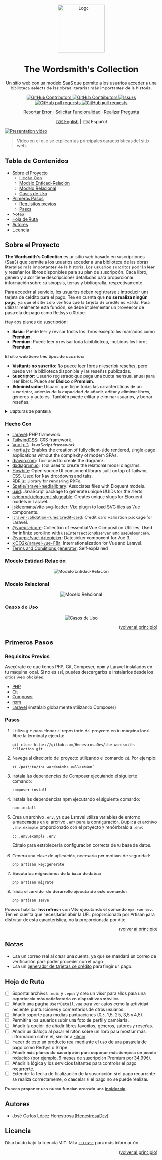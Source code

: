 <div id="top"></div>

<!-- PROJECT SHIELDS -->
<!--
*** I am using markdown "reference style" links for readability.
*** Reference links are enclosed in brackets [ ] instead of parentheses ( ).
*** See the bottom of this document for the declaration of the reference variables
*** for contributors-url, forks-url, etc. This is an optional, concise syntax you may use.
*** https://www.markdownguide.org/basic-syntax/#reference-style-links
-->

<!-- PROJECT LOGO -->
<br />
<div align="center">
    <img 
      src="https://github.com/HenestrosaDev/the-wordsmiths-collection/blob/main/public/favicon.svg" 
      alt="Logo" 
      width="156" 
      height="156"
    >
    <h1 align="center">The Wordsmith's Collection</h1>
    <p align="center">Un sitio web con un modelo SaaS que permite a los usuarios acceder a una biblioteca selecta de las obras literarias más importantes de la historia.</p>
    <p>
      <a href="https://github.com/HenestrosaDev/the-wordsmiths-collection/stargazers">
        <img 
          alt="GitHub Contributors" 
          src="https://img.shields.io/github/stars/HenestrosaDev/the-wordsmiths-collection" 
        >
      </a>
      <a href="https://github.com/HenestrosaDev/the-wordsmiths-collection/graphs/contributors">
        <img 
          alt="GitHub Contributors" 
          src="https://img.shields.io/github/contributors/HenestrosaDev/the-wordsmiths-collection" 
        >
      </a>
      <a href="https://github.com/HenestrosaDev/the-wordsmiths-collection/issues">
        <img 
          alt="Issues" 
          src="https://img.shields.io/github/issues/HenestrosaDev/the-wordsmiths-collection" 
        >
      </a>
      <a href="https://github.com/HenestrosaDev/the-wordsmiths-collection/pulls">
        <img 
          alt="GitHub pull requests" 
          src="https://img.shields.io/github/issues-pr/HenestrosaDev/the-wordsmiths-collection" 
        >
      </a>
      <a href="https://github.com/HenestrosaDev/the-wordsmiths-collection/blob/main/LICENSE">
        <img 
          alt="GitHub pull requests" 
          src="https://img.shields.io/github/license/HenestrosaDev/the-wordsmiths-collection" 
        >
      </a>
    </p>
  <p>
    <a href="https://github.com/HenestrosaDev/the-wordsmiths-collection/issues/new/choose">
      Reportar Error
    </a> 
    · 
    <a href="https://github.com/HenestrosaDev/the-wordsmiths-collection/issues/new/choose">
      Solicitar Funcionalidad
    </a> 
    · 
    <a href="https://github.com/HenestrosaDev/the-wordsmiths-collection/discussions">
      Realizar Pregunta
    </a>
  </p>
  <p>
    <a href="https://github.com/HenestrosaDev/the-wordsmiths-collection/blob/main/README.md/">🇬🇧 English</a> | 🇪🇸 Español
  </p>
</div>

[![Presentation video](/docs/common/youtube-thumbnail.png)](https://youtu.be/nN5XyJb1UYE)
>Vídeo en el que se explican las principales características del sitio web.

<!-- TABLE OF CONTENTS -->

## Tabla de Contenidos

- [Sobre el Proyecto](#sobre-el-proyecto)
  - [Hecho Con](#hecho-con)
  - [Modelo Entidad-Relación](#modelo-entidad-relación)
  - [Modelo Relacional](#modelo-relacional)
  - [Casos de Uso](#casos-de-uso)
- [Primeros Pasos](#primeros-pasos)
  - [Requisitos previos](#requisitos-previos)
  - [Pasos](#pasos)
- [Notas](#notas)
- [Hoja de Ruta](#hoja-de-ruta)
- [Autores](#autores)
- [Licencia](#licencia)

<!-- ABOUT THE PROJECT -->

## Sobre el Proyecto

**The Wordsmith's Collection** es un sitio web basado en suscripciones (SaaS) que permite a los usuarios acceder a una biblioteca de las obras literarias más importantes de la historia. Los usuarios suscritos podrán leer y reseñar los libros disponibles para su plan de suscripción. Cada libro, género y autor tiene descripciones detalladas para proporcionar información sobre su sinopsis, temas y bibliografía, respectivamente.

Para acceder al servicio, los usuarios deben registrarse e introducir una tarjeta de crédito para el pago. Ten en cuenta que **no se realiza ningún pago**, ya que el sitio sólo verifica que la tarjeta de crédito es válida. Para utilizar realmente esta función, se debe implementar un proveedor de pasarela de pago como Redsys o Stripe.

Hay dos planes de suscripción:

- **Basic**: Puede leer y revisar todos los libros excepto los marcados como **Premium**.
- **Premium**: Puede leer y revisar toda la biblioteca, incluidos los libros **Premium**.

El sitio web tiene tres tipos de usuarios:

- **Visitante no suscrito**: No puede leer libros ni escribir reseñas, pero puede ver la biblioteca disponible y las reseñas publicadas.
- **Suscriptor**: Usuario registrado que paga una cuota mensual/anual para leer libros. Puede ser **Básico** o **Premium**.
- **Administrador**: Usuario que tiene todas las características de un suscriptor, además de la capacidad de añadir, editar y eliminar libros, géneros, y autores. También puede editar y eliminar usuarios, y borrar reseñas.

<details>
  <summary>Capturas de pantalla</summary>

  <p align="center">
    <img 
      src="https://github.com/HenestrosaDev/the-wordsmiths-collection/blob/main/docs/es/screenshots/landing.png" 
      alt="Landing"
      title="Landing"
    >
  </p> 
  
  <p align="center">
    <img 
      width="49%" 
      src="https://github.com/HenestrosaDev/the-wordsmiths-collection/blob/main/docs/es/screenshots/genre-detail.png" 
      alt="Página de detalle de género"
      title="Página de detalle de género"
    >
    &nbsp;
    <img 
      width="49%" 
      src="https://github.com/HenestrosaDev/the-wordsmiths-collection/blob/main/docs/es/screenshots/book-detail.png" 
      alt="Página de detalle de libro"
      title="Página de detalle de libro"
    >
  </p> 

  <p align="center">
    <img 
      width="49%" 
      src="https://github.com/HenestrosaDev/the-wordsmiths-collection/blob/main/docs/es/screenshots/profile-edit.png" 
      alt="Ajustes de perfil"
      title="Ajustes de perfil"
    >
    &nbsp;
    <img 
      width="49%" 
      src="https://github.com/HenestrosaDev/the-wordsmiths-collection/blob/main/docs/es/screenshots/author-detail.png" 
      alt="Página de detalle de autor"
      title="Página de detalle de autor"
    >
  </p> 

  <p align="center">
    <img 
      width="49%" 
      src="https://github.com/HenestrosaDev/the-wordsmiths-collection/blob/main/docs/es/screenshots/modal-add-content.png" 
      alt="Modal para añadir contenido (sólo para administrador)"
      title="Modal para añadir contenido (sólo para administrador)"
    >
    &nbsp;
    <img 
      width="49%" 
      src="https://github.com/HenestrosaDev/the-wordsmiths-collection/blob/main/docs/es/screenshots/users-index.png" 
      alt="Página de índice de usuarios (sólo para administrador)"
      title="Página de índice de usuarios (sólo para administrador)"
    >
  </p>

  <p align="center">
		<img 
      width="49%" 
      src="https://github.com/HenestrosaDev/the-wordsmiths-collection/blob/main/docs/es/screenshots/book-read.png" 
      alt="Lector de libros"
      title="Lector de libros"
    >
  </p> 
  <br>
</details>

<!-- BUILT WITH -->

### Hecho Con

- [Laravel](https://github.com/laravel/laravel): PHP framework.
- [TailwindCSS](https://tailwindcss.com/docs/guides/laravel): CSS framework.
- [Vue.js 3](https://vuejs.org/): JavaScript framework.
- [Inertia.js](https://inertiajs.com/): Enables the creation of fully client-side rendered, single-page applications without the complexity of modern SPAs.
- [drawio.com](https://drawio.com): Tool used to create the diagrams.
- [dbdiagram.io](https://dbdiagram.io/): Tool used to create the relational model diagrams.
- [Flowbite](https://flowbite.com): Open-source UI component library built on top of Tailwind CSS. Used for Nav dropdowns and tabs.
- [PDF.js](https://mozilla.github.io/pdf.js/): Library for rendering PDFs.
- [Spatie/laravel-medialibrary](https://spatie.be/docs/laravel-medialibrary/v11/introduction): Associates files with Eloquent models.
- [uuid](https://www.npmjs.com/package/uuid): JavaScript package to generate unique UUIDs for the alerts.
- [cviebrock/eloquent-sluggable](https://github.com/cviebrock/eloquent-sluggable): Creates unique slugs for Eloquent models in Laravel.
- [jpkleemans/vite-svg-loader](https://github.com/jpkleemans/vite-svg-loader): Vite plugin to load SVG files as Vue components.
- [laravel-validation-rules/credit-card](https://github.com/laravel-validation-rules/credit-card): Credit card validation package for Laravel.
- [@vueuse/core](https://github.com/vueuse/vueuse): Collection of essential Vue Composition Utilities. Used for infinite scrolling with `useIntersectionObserver` and `useDebounceFn`.
- [@vuepic/vue-datepicker](https://vue3datepicker.com/): Datepicker component for Vue 3.
- [xiCO2k/laravel-vue-i18n](https://github.com/xiCO2k/laravel-vue-i18n): Internationalization for Vue and Laravel.
- [Terms and Conditions generator](https://www.termsandconditionsgenerator.com): Self-explained

<!-- ENTITY-RELATIONSHIP MODEL -->

### Modelo Entidad-Relación

<div align="center">
  <picture>
    <source 
      srcset="https://github.com/HenestrosaDev/the-wordsmiths-collection/blob/main/docs/es/light/entity-relationship-diagram.svg"
      media="(prefers-color-scheme: light)"
    />
    <source 
      srcset="https://github.com/HenestrosaDev/the-wordsmiths-collection/blob/main/docs/es/dark/entity-relationship-diagram.svg"
      media="(prefers-color-scheme: dark)"
    />
    <img 
      src="https://github.com/HenestrosaDev/the-wordsmiths-collection/blob/main/docs/es/light/entity-relationship-diagram.svg"
      alt="Modelo Entidad-Relación"
    >
  </picture>
</div>

<!-- RELATIONAL MODEL -->

### Modelo Relacional

<div align="center">
  <picture>
    <source 
      srcset="https://github.com/HenestrosaDev/the-wordsmiths-collection/blob/main/docs/common/light/relational-model.svg"
      media="(prefers-color-scheme: light)"
    />
    <source 
      srcset="https://github.com/HenestrosaDev/the-wordsmiths-collection/blob/main/docs/common/dark/relational-model.svg"
      media="(prefers-color-scheme: dark)"
    />
    <img 
      src="https://github.com/HenestrosaDev/the-wordsmiths-collection/blob/main/docs/common/light/relational-model.svg"
      alt="Modelo Relacional"
    >
  </picture>
</div>

<!-- USE CASES -->

### Casos de Uso

<div align="center">
  <picture>
    <source 
      srcset="https://github.com/HenestrosaDev/the-wordsmiths-collection/blob/main/docs/es/light/use-cases.svg"
      media="(prefers-color-scheme: light)"
    />
    <source 
      srcset="https://github.com/HenestrosaDev/the-wordsmiths-collection/blob/main/docs/es/dark/use-cases.svg"
      media="(prefers-color-scheme: dark)"
    />
    <img 
      src="https://github.com/HenestrosaDev/the-wordsmiths-collection/blob/main/docs/es/light/use-cases.svg"
      alt="Casos de Uso"
    >
  </picture>
</div>

<p align="right">(<a href="#top">volver al principio</a>)</p>

<!-- GETTING STARTED -->

## Primeros Pasos

### Requisitos Previos

Asegúrate de que tienes PHP, Git, Composer, npm y Laravel instalados en tu máquina local. Si no es así, puedes descargarlos e instalarlos desde los sitios web oficiales:

- [PHP](https://www.php.net/downloads.php)
- [Git](https://git-scm.com/downloads)
- [Composer](https://getcomposer.org/download/)
- [npm](https://www.npmjs.com/package/download)
- [Laravel](https://laravel.com/docs/9.x/installation) (instálalo globalmente utilizando Composer)

### Pasos

1. Utiliza `git` para clonar el repositorio del proyecto en tu máquina local. Abre la terminal y ejecuta:
   ```shell
   git clone https://github.com/HenestrosaDev/the-wordsmiths-collection.git
   ```
2. Navega al directorio del proyecto utilizando el comando `cd`. Por ejemplo:
   ```shell
   cd /path/to/the-wordsmiths-collection`
   ```
3. Instala las dependencias de Composer ejecutando el siguiente comando:
   ```shell
   composer install
   ```
4. Instala las dependencias npm ejecutando el siguiente comando:
   ```shell
   npm install
   ```
5. Crea un archivo `.env`, ya que Laravel utiliza variables de entorno almacenadas en el archivo `.env` para la configuración. Duplica el archivo `.env.example` proporcionado con el proyecto y renómbralo a `.env`:
   ```shell
   cp .env.example .env
   ```
   Edítalo para establecer la configuración correcta de tu base de datos.<br>
   <br>
6. Genera una clave de aplicación, necesaria por motivos de seguridad:
   ```shell
   php artisan key:generate
   ```
7. Ejecuta las migraciones de la base de datos:
   ```shell
   php artisan migrate
   ```
8. Inicia el servidor de desarrollo ejecutando este comando:
   ```shell
   php artisan serve
   ```

Puedes habilitar **hot refresh** con Vite ejecutando el comando `npm run dev`. Ten en cuenta que necesitarás abrir la URL proporcionada por Artisan para disfrutar de esta característica, no la proporcionada por Vite.

<p align="right">(<a href="#top">volver al principio</a>)</p>

<!-- NOTES -->

## Notas

- Usa un correo real al crear una cuenta, ya que se mandará un correo de verificación para poder proceder con el pago.
- Usa un [generador de tarjetas de crédito](https://www.creditcardvalidator.org/generator) para fingir un pago.

<!-- ROADMAP -->

## Hoja de Ruta

- [ ] Soportar archivos `.mobi` y `.epub` y crea un visor para ellos para una experiencia más satisfactoria en dispositivos móviles.
- [ ] Añadir una página `User/Detail.vue` para ver datos como la actividad reciente, puntuaciones y comentarios de otros usuarios.
- [ ] Añadir soporte para medias puntuaciones (0,5, 1,5, 2,5, 3,5 y 4,5).
- [ ] Permitir a los usuarios subir una foto de perfil y cambiarla.
- [ ] Añadir la opción de añadir libros favoritos, géneros, autores y reseñas.
- [ ] Añadir un diálogo al pasar el ratón sobre un libro para mostrar más información sobre él, similar a [Filmin](https://filmin.es).
- [ ] Hacer de esto un producto real mediante el uso de una pasarela de pago como Redsys o Stripe.
- [ ] Añadir más planes de suscripción para soportar más tiempo a un precio reducido (por ejemplo, 6 meses de suscripción Premium por 34,99€).
- [ ] Añadir la lógica y los servicios faltantes para controlar el pago recurrente.
- [ ] Extender la fecha de finalización de la suscripción si el pago recurrente se realiza correctamente, o cancelar si el pago no se puede realizar.

Puedes proponer una nueva función creando una [incidencia](https://github.com/HenestrosaDev/the-wordsmiths-collection/new/choose).

<!-- AUTHORS -->

## Autores

- José Carlos López Henestrosa ([HenestrosaDev](https://github.com/HenestrosaDev))

<!-- LICENSE -->

## Licencia

Distribuido bajo la licencia MIT. Mira [`LICENSE`](https://github.com/HenestrosaDev/the-wordsmiths-collection/blob/main/.github/LICENSE) para más información.

<p align="right">(<a href="#top">volver al principio</a>)</p>
